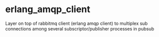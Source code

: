 # erlang_amqp_client
Layer on top of rabbitmq client (erlang amqp client) to multiplex sub connections among several subscriptor/publisher processes in pubsub 
